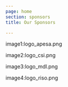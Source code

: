 ```yaml
---
page: home
section: sponsors
title: Our Sponsors

---
```

image1:logo_apesa.png

image2:logo_csi.png

image3:logo_mdl.png

image4:logo_riso.png